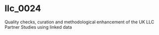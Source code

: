 # llc_0024
Quality checks, curation and methodological enhancement of the UK LLC Partner Studies using linked data 
